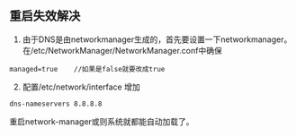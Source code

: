 ## 重启失效解决
1. 由于DNS是由networkmanager生成的，首先要设置一下networkmanager。   
	在/etc/NetworkManager/NetworkManager.conf中确保
```
managed=true	//如果是false就要改成true
```
2. 配置/etc/network/interface 增加
```
dns-nameservers 8.8.8.8
```
重启network-manager或则系统就都能自动加载了。
